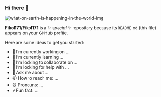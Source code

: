 ### Hi there 👋

![what-on-earth-is-happening-in-the-world-img](https://github.com/Fikol171/Fikol171/assets/72350020/540c6cdf-5cc4-4d8c-9192-7a1e5eb33d1a)


**Fikol171/Fikol171** is a ✨ _special_ ✨ repository because its `README.md` (this file) appears on your GitHub profile.

Here are some ideas to get you started:

- 🔭 I’m currently working on ...
- 🌱 I’m currently learning ...
- 👯 I’m looking to collaborate on ...
- 🤔 I’m looking for help with ...
- 💬 Ask me about ...
- 📫 How to reach me: ...
- 😄 Pronouns: ...
- ⚡ Fun fact: ...

